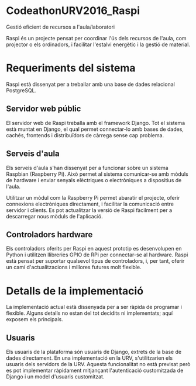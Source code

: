 # CodeathonURV2016_Raspi
Gestió eficient de recursos a l'aula/laboratori

Raspi és un projecte pensat per coordinar l'ús dels recursos de l'aula, com projector o els ordinadors, i facilitar
l'estalvi energètic i la gestió de material.

# Requeriments del sistema
Raspi està dissenyat per a treballar amb una base de dades relacional PostgreSQL.

## Servidor web públic
El servidor web de Raspi treballa amb el framework Django. Tot el sistema està muntat en Django, el qual permet
connectar-lo amb bases de dades, cachés, frontends i distribuïdors de càrrega sense cap problema.

## Serveis d'aula
Els serveis d'aula s'han dissenyat per a funcionar sobre un sistema Raspbian (Raspberry Pi). Això permet al sistema
comunicar-se amb mòduls de hardware i enviar senyals elèctriques o electròniques a dispositius de l'aula.

Utilitzar un mòdul com la Raspberry Pi permet abaratir el projecte, oferir connexions electròniques directament, i
facilitar la comunicació entre servidor i clients. Es pot actualitzar la versió de Raspi fàcilment per a descarregar nous
mòduls de l'aplicació.

## Controladors hardware
Els controladors oferits per Raspi en aquest prototip es desenvolupen en Python i utilitzen llibreries GPIO de RPi per
connectar-se al hardware. Raspi està pensat per suportar qualsevol tipus de controladors, i, per tant, oferir un camí
d'actualitzacions i millores futures molt flexible.

# Detalls de la implementació
La implementació actual està dissenyada per a ser ràpida de programar i flexible. Alguns detalls no estan del tot
decidits ni implementats; aquí exposem els principals.

## Usuaris
Els usuaris de la plataforma són usuaris de Django, extrets de la base de dades directament. En una implementació en la
URV, s'utilitzarien els usuaris dels servidors de la URV. Aquesta funcionalitat no està previsat però es pot implementar
ràpidament mitjançant l'autenticació customitzada de Django i un model d'usuaris customitzat.